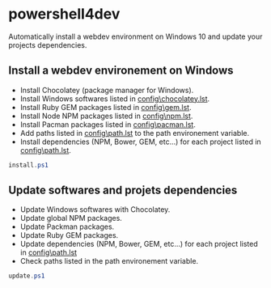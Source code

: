 # powershell4dev

Automatically install a webdev environment on Windows 10 and update your projects dependencies.


## Install a webdev environement on Windows

- Install Chocolatey (package manager for Windows).
- Install Windows softwares listed in [config\\chocolatey.lst](config/chocolatey.lst).
- Install Ruby GEM packages listed in [config\\gem.lst](config/gem.lst).
- Install Node NPM packages listed in [config\\npm.lst](config/npm.lst).
- Install Pacman packages listed in [config\\pacman.lst](config/pacman.lst).
- Add paths listed in [config\\path.lst](config/path.lst) to the path environement variable.
- Install dependencies (NPM, Bower, GEM, etc...) for each project listed in [config\\path.lst](config/project.lst).

```powershell
install.ps1
```


## Update softwares and projets dependencies

- Update Windows softwares with Chocolatey.
- Update global NPM packages.
- Update Packman packages.
- Update Ruby GEM packages.
- Update dependencies (NPM, Bower, GEM, etc...) for each project listed in [config\\path.lst](config/project.lst)
- Check paths listed in the path environement variable.

```powershell
update.ps1
```
